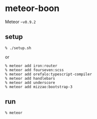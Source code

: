# meteor-boon

Meteor `~v0.9.2`

## setup

```
% ./setup.sh
```

or

```
% meteor add iron:router
% meteor add fourseven:scss
% meteor add orefalo:typescript-compiler
% meteor add handlebars
% meteor add underscore
% meteor add mizzao:bootstrap-3
```

## run

```
% meteor
```
